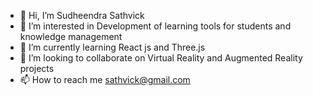 - 👋 Hi, I’m Sudheendra Sathvick
- 👀 I’m interested in Development of learning tools for students and knowledge management
- 🌱 I’m currently learning React js and Three.js
- 💞️ I’m looking to collaborate on Virtual Reality and Augmented Reality projects
- 📫 How to reach me sathvick@gmail.com
<!---
ssathvick/ssathvick is a ✨ special ✨ repository because its `README.md` (this file) appears on your GitHub profile.
You can click the Preview link to take a look at your changes.
--->
